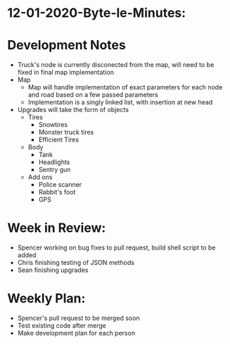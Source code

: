 # 12-01-2020-Byte-le-Minutes:

# Development Notes
- Truck's node is currently disconected from the map, will need to be fixed in final map implementation
- Map
    - Map will handle implementation of exact parameters for each node and road based on a few passed parameters
    - Implementation is a singly linked list, with insertion at new head
- Upgrades will take the form of objects
    - Tires
        - Snowtires
        - Monster truck tires
        - Efficient Tires
    - Body
        - Tank
        - Headlights
        - Sentry gun
    - Add ons
        - Police scanner
        - Rabbit's foot
        - GPS

# Week in Review:
- Spencer working on bug fixes to pull request, build shell script to be added
- Chris finishing testing of JSON methods
- Sean finishing upgrades

# Weekly Plan:
- Spencer's pull request to be merged soon
- Test existing code after merge
- Make development plan for each person
